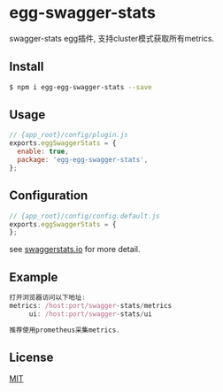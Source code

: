# egg-swagger-stats

swagger-stats egg插件, 支持cluster模式获取所有metrics.


## Install

```bash
$ npm i egg-egg-swagger-stats --save
```

## Usage

```js
// {app_root}/config/plugin.js
exports.eggSwaggerStats = {
  enable: true,
  package: 'egg-egg-swagger-stats',
};
```

## Configuration

```js
// {app_root}/config/config.default.js
exports.eggSwaggerStats = {
};
```

see [swaggerstats.io](http://swaggerstats.io/docs.html) for more detail.

## Example

```js
打开浏览器访问以下地址:
metrics: /host:port/swagger-stats/metrics
     ui: /host:port/swagger-stats/ui

推荐使用prometheus采集metrics.
```


## License

[MIT](LICENSE)

